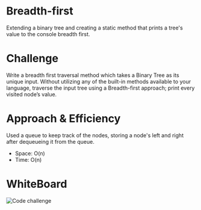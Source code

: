 # Breadth-first  

Extending a binary tree and creating a static method that prints a tree's value to the console breadth first.  


# Challenge  

Write a breadth first traversal method which takes a Binary Tree as its unique input. Without utilizing any of the built-in
methods available to your language, traverse the input tree using a Breadth-first approach; print every visited node’s value.  

# Approach & Efficiency  

Used a queue to keep track of the nodes, storing a node's left and right after dequeueing it from the queue.  

- Space: O(n) 
- Time: O(n)  

# WhiteBoard  
![Code challenge](tree/assets/Code_Challenge17.png)  

